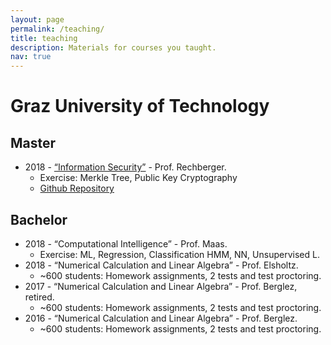 ```yaml
---
layout: page
permalink: /teaching/
title: teaching
description: Materials for courses you taught.
nav: true
---
```


<!-- For now, this page is assumed to be a static description of your courses. You can convert it to a collection similar to `_projects/` so that you can have a dedicated page for each course.

Organize your courses by years, topics, or universities, however you like! -->


# Graz University of Technology

## Master

 - 2018 - [“Information Security”](https://www.iaik.tugraz.at/person/christian-rechberger) - Prof. Rechberger. 
   - Exercise: Merkle Tree, Public Key Cryptography
   - [Github Repository](https://github.com/Crytpo/bitcoins)

## Bachelor

 - 2018 - “Computational Intelligence” - Prof. Maas. 
   - Exercise: ML, Regression, Classification HMM, NN, Unsupervised L.
 - 2018 - “Numerical Calculation and Linear Algebra” - Prof. Elsholtz. 
   - ~600 students: Homework assignments, 2 tests and test proctoring. 
 - 2017 - “Numerical Calculation and Linear Algebra” - Prof. Berglez, retired. 
   - ~600 students: Homework assignments, 2 tests and test proctoring. 
 - 2016 - “Numerical Calculation and Linear Algebra” - Prof. Berglez. 
   - ~600 students: Homework assignments, 2 tests and test proctoring. 
